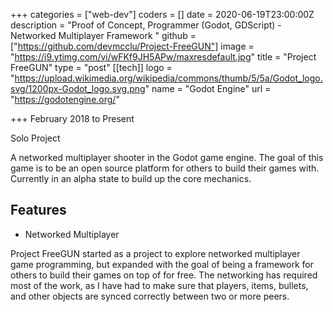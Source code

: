 +++
categories = ["web-dev"]
coders = []
date = 2020-06-19T23:00:00Z
description = "Proof of Concept, Programmer (Godot, GDScript) - Networked Multiplayer Framework "
github = ["https://github.com/devmcclu/Project-FreeGUN"]
image = "https://i9.ytimg.com/vi/wFKf9JH5APw/maxresdefault.jpg"
title = "Project FreeGUN"
type = "post"
[[tech]]
logo = "https://upload.wikimedia.org/wikipedia/commons/thumb/5/5a/Godot_logo.svg/1200px-Godot_logo.svg.png"
name = "Godot Engine"
url = "https://godotengine.org/"

+++
February 2018 to Present

Solo Project

A networked multiplayer shooter in the Godot game engine. The goal of this game is to be an open source platform for others to build their games with. Currently in an alpha state to build up the core mechanics. 

## Features
* Networked Multiplayer

Project FreeGUN started as a project to explore networked multiplayer game programming, but expanded with the goal of being a framework for others to build their games on top of for free. The networking has required most of the work, as I have had to make sure that players, items, bullets, and other objects are synced correctly between two or more peers.

